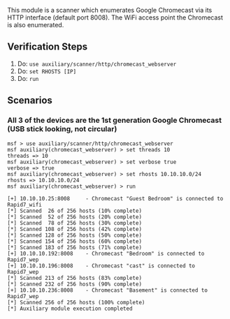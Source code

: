 This module is a scanner which enumerates Google Chromecast via its HTTP interface (default port 8008).  The WiFi access point the Chromecast is also enumerated.

## Verification Steps

1. Do: ```use auxiliary/scanner/http/chromecast_webserver ```
2. Do: ```set RHOSTS [IP]```
3. Do: ```run```

## Scenarios

### All 3 of the devices are the 1st generation Google Chromecast (USB stick looking, not circular)

```
msf > use auxiliary/scanner/http/chromecast_webserver 
msf auxiliary(chromecast_webserver) > set threads 10
threads => 10
msf auxiliary(chromecast_webserver) > set verbose true
verbose => true
msf auxiliary(chromecast_webserver) > set rhosts 10.10.10.0/24
rhosts => 10.10.10.0/24
msf auxiliary(chromecast_webserver) > run

[+] 10.10.10.25:8008     - Chromecast "Guest Bedroom" is connected to Rapid7_wifi
[*] Scanned  26 of 256 hosts (10% complete)
[*] Scanned  52 of 256 hosts (20% complete)
[*] Scanned  78 of 256 hosts (30% complete)
[*] Scanned 108 of 256 hosts (42% complete)
[*] Scanned 128 of 256 hosts (50% complete)
[*] Scanned 154 of 256 hosts (60% complete)
[*] Scanned 183 of 256 hosts (71% complete)
[+] 10.10.10.192:8008    - Chromecast "Bedroom" is connected to Rapid7_wep
[+] 10.10.10.196:8008    - Chromecast "cast" is connected to Rapid7_wep
[*] Scanned 213 of 256 hosts (83% complete)
[*] Scanned 232 of 256 hosts (90% complete)
[+] 10.10.10.236:8008    - Chromecast "Basement" is connected to Rapid7_wep
[*] Scanned 256 of 256 hosts (100% complete)
[*] Auxiliary module execution completed
```
